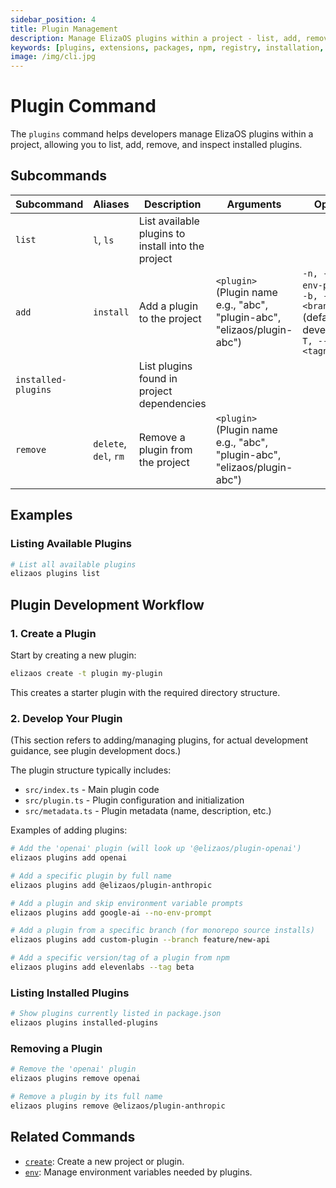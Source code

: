 ```yaml
---
sidebar_position: 4
title: Plugin Management
description: Manage ElizaOS plugins within a project - list, add, remove
keywords: [plugins, extensions, packages, npm, registry, installation, configuration]
image: /img/cli.jpg
---
```


# Plugin Command

The `plugins` command helps developers manage ElizaOS plugins within a project, allowing you to list, add, remove, and inspect installed plugins.

## Subcommands

| Subcommand          | Aliases               | Description                                        | Arguments                                                                | Options                                                                                         |
| ------------------- | --------------------- | -------------------------------------------------- | ------------------------------------------------------------------------ | ----------------------------------------------------------------------------------------------- |
| `list`              | `l`, `ls`             | List available plugins to install into the project |                                                                          |                                                                                                 |
| `add`               | `install`             | Add a plugin to the project                        | `<plugin>` (Plugin name e.g., "abc", "plugin-abc", "elizaos/plugin-abc") | `-n, --no-env-prompt`, `-b, --branch <branchName>` (default: v2-develop), `-T, --tag <tagname>` |
| `installed-plugins` |                       | List plugins found in project dependencies         |                                                                          |                                                                                                 |
| `remove`            | `delete`, `del`, `rm` | Remove a plugin from the project                   | `<plugin>` (Plugin name e.g., "abc", "plugin-abc", "elizaos/plugin-abc") |                                                                                                 |

## Examples

### Listing Available Plugins

```bash
# List all available plugins
elizaos plugins list
```

## Plugin Development Workflow

### 1. Create a Plugin

Start by creating a new plugin:

```bash
elizaos create -t plugin my-plugin
```

This creates a starter plugin with the required directory structure.

### 2. Develop Your Plugin

(This section refers to adding/managing plugins, for actual development guidance, see plugin development docs.)

The plugin structure typically includes:

- `src/index.ts` - Main plugin code
- `src/plugin.ts` - Plugin configuration and initialization
- `src/metadata.ts` - Plugin metadata (name, description, etc.)

Examples of adding plugins:

```bash
# Add the 'openai' plugin (will look up '@elizaos/plugin-openai')
elizaos plugins add openai

# Add a specific plugin by full name
elizaos plugins add @elizaos/plugin-anthropic

# Add a plugin and skip environment variable prompts
elizaos plugins add google-ai --no-env-prompt

# Add a plugin from a specific branch (for monorepo source installs)
elizaos plugins add custom-plugin --branch feature/new-api

# Add a specific version/tag of a plugin from npm
elizaos plugins add elevenlabs --tag beta
```

### Listing Installed Plugins

```bash
# Show plugins currently listed in package.json
elizaos plugins installed-plugins
```

### Removing a Plugin

```bash
# Remove the 'openai' plugin
elizaos plugins remove openai

# Remove a plugin by its full name
elizaos plugins remove @elizaos/plugin-anthropic
```

## Related Commands

- [`create`](./create.md): Create a new project or plugin.
- [`env`](./env.md): Manage environment variables needed by plugins.
